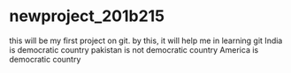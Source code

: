 # newproject_201b215
this will be my first project on git.
by this, it will help me in learning git
India is democratic country
pakistan is not democratic country
America is democratic country

